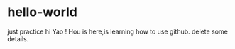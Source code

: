# hello-world
just practice
hi Yao !
Hou is here,is learning how to use github.
delete some details.
